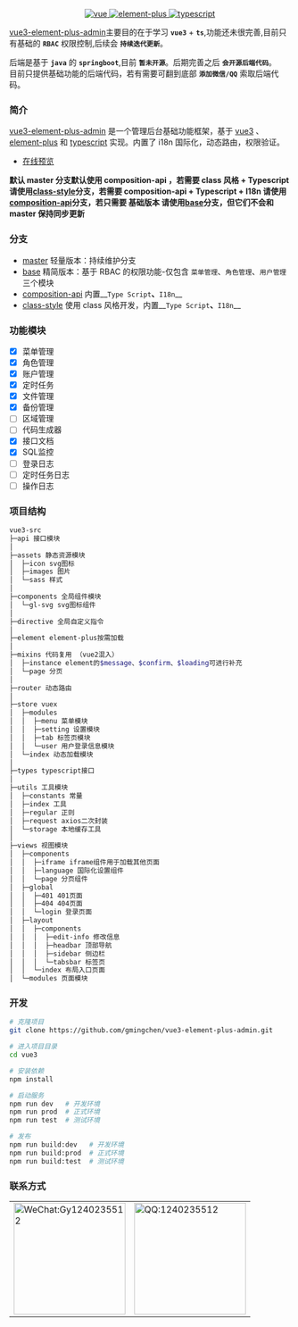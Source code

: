 <p align="center">
  <a href="https://github.com/vuejs/vue-next">
    <img src="https://img.shields.io/badge/vue-3.0-brightgreen.svg" alt="vue">
  </a>
  <a href="https://github.com/element-plus/element-plus">
    <img src="https://img.shields.io/badge/element--plus-1.x-brightgreen.svg" alt="element-plus">
  </a>
  <a href="https://github.com/microsoft/TypeScript">
    <img src="https://img.shields.io/badge/typescript-4.x-brightgreen.svg" alt="typescript">
  </a>
</p>

[vue3-element-plus-admin](https://github.com/gmingchen/vue3-element-plus-admin)主要目的在于学习 __`vue3`__ + __`ts`__,功能还未很完善,目前只有基础的 __`RBAC`__ 权限控制,后续会 __`持续迭代更新`__。

后端是基于 __`java`__ 的 __`springboot`__,目前 __`暂未开源`__。后期完善之后 __`会开源后端代码`__。<br>
目前只提供基础功能的后端代码，若有需要可翻到底部 __`添加微信/QQ`__ 索取后端代码。

### 简介

[vue3-element-plus-admin](https://github.com/gmingchen/vue3-element-plus-admin) 是一个管理后台基础功能框架，基于 [vue3](https://github.com/vuejs/vue-next) 、 [element-plus](https://github.com/element-plus/element-plus) 和 [typescript](https://github.com/microsoft/TypeScript) 实现。内置了 i18n 国际化，动态路由，权限验证。

- [在线预览](https://gmingchen.github.io/vue3-element-plus-admin/index.html)

**默认 master 分支默认使用 composition-api ，若需要 class 风格 + Typescript 请使用[class-style](https://github.com/1240235512/vue3/tree/class-style)分支，若需要 composition-api + Typescript + I18n 请使用[composition-api](https://github.com/1240235512/vue3/tree/composition-api)分支，若只需要 基础版本 请使用[base](https://github.com/1240235512/vue3/tree/base)分支，但它们不会和 master 保持同步更新**

### 分支
- [master](https://github.com/gmingchen/vue3-element-plus-admin/tree/master) 轻量版本：持续维护分支
- [base](https://github.com/gmingchen/vue3-element-plus-admin/tree/base) 精简版本：基于 RBAC 的权限功能-仅包含 `菜单管理`、`角色管理`、`用户管理` 三个模块
- [composition-api](https://github.com/1240235512/vue3/tree/composition-api) 内置__`Type Script`__、__`I18n`__
- [class-style](https://github.com/1240235512/vue3/tree/class-style) 使用 class 风格开发，内置__`Type Script`__、__`I18n`__

### 功能模块

- [x] 菜单管理
- [x] 角色管理
- [x] 账户管理
- [x] 定时任务
- [x] 文件管理
- [x] 备份管理
- [ ] 区域管理
- [ ] 代码生成器
- [x] 接口文档
- [x] SQL监控
- [ ] 登录日志
- [ ] 定时任务日志
- [ ] 操作日志

### 项目结构

```bash
vue3-src
├─api 接口模块
│
├─assets 静态资源模块
│  ├─icon svg图标
│  ├─images 图片
│  └─sass 样式
│ 
├─components 全局组件模块
│  └─gl-svg svg图标组件
│ 
├─directive 全局自定义指令
│ 
├─element element-plus按需加载
│ 
├─mixins 代码复用 （vue2混入）
│  ├─instance element的$message、$confirm、$loading可进行补充
│  └─page 分页
│ 
├─router 动态路由
│ 
├─store vuex
│  ├─modules
│  │  ├─menu 菜单模块
│  │  ├─setting 设置模块
│  │  ├─tab 标签页模块
│  │  └─user 用户登录信息模块
│  └─index 动态加载模块
│ 
├─types typescript接口
│ 
├─utils 工具模块
│  ├─constants 常量
│  ├─index 工具
│  ├─regular 正则
│  ├─request axios二次封装
│  └─storage 本地缓存工具
│
├─views 视图模块
│  ├─components
│  │  ├─iframe iframe组件用于加载其他页面
│  │  ├─language 国际化设置组件
│  │  └─page 分页组件
│  ├─global
│  │  ├─401 401页面
│  │  ├─404 404页面
│  │  └─login 登录页面
│  ├─layout
│  │  ├─components
│  │  │  ├─edit-info 修改信息
│  │  │  ├─headbar 顶部导航
│  │  │  ├─sidebar 侧边栏
│  │  │  └─tabsbar 标签页
│  │  └─index 布局入口页面
│  └─modules 页面模块

```

### 开发

```bash
# 克隆项目
git clone https://github.com/gmingchen/vue3-element-plus-admin.git

# 进入项目目录
cd vue3

# 安装依赖
npm install

# 启动服务
npm run dev   # 开发环境
npm run prod  # 正式环境
npm run test  # 测试环境

# 发布
npm run build:dev   # 开发环境
npm run build:prod  # 正式环境
npm run build:test  # 测试环境
```

### 联系方式

<table>
  <tr>
    <td>
      <img src="https://gmingchen.github.io/vue3-element-plus-admin/wechat.jpg" width="200px" title="微信" alt="WeChat:Gy1240235512" />
    </td>
    <td>
      <img src="https://gmingchen.github.io/vue3-element-plus-admin/qicq.jpg" width="200px" title="QQ" alt="QQ:1240235512" />
    </td>
  </tr>
</table>
